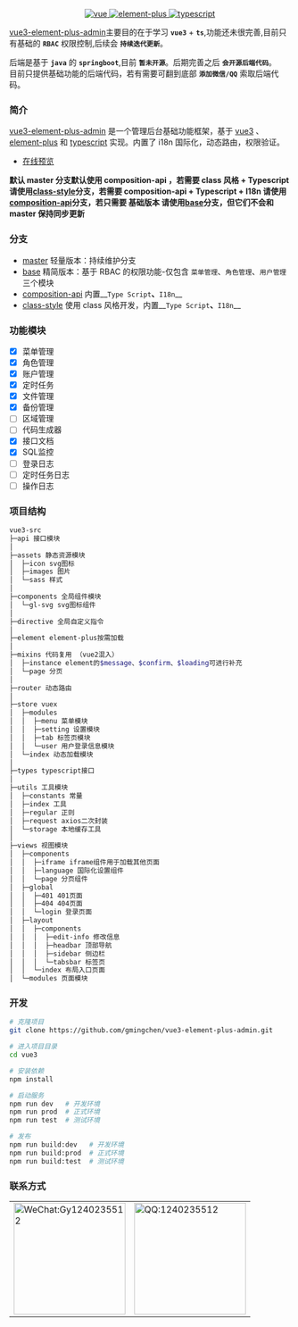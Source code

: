 <p align="center">
  <a href="https://github.com/vuejs/vue-next">
    <img src="https://img.shields.io/badge/vue-3.0-brightgreen.svg" alt="vue">
  </a>
  <a href="https://github.com/element-plus/element-plus">
    <img src="https://img.shields.io/badge/element--plus-1.x-brightgreen.svg" alt="element-plus">
  </a>
  <a href="https://github.com/microsoft/TypeScript">
    <img src="https://img.shields.io/badge/typescript-4.x-brightgreen.svg" alt="typescript">
  </a>
</p>

[vue3-element-plus-admin](https://github.com/gmingchen/vue3-element-plus-admin)主要目的在于学习 __`vue3`__ + __`ts`__,功能还未很完善,目前只有基础的 __`RBAC`__ 权限控制,后续会 __`持续迭代更新`__。

后端是基于 __`java`__ 的 __`springboot`__,目前 __`暂未开源`__。后期完善之后 __`会开源后端代码`__。<br>
目前只提供基础功能的后端代码，若有需要可翻到底部 __`添加微信/QQ`__ 索取后端代码。

### 简介

[vue3-element-plus-admin](https://github.com/gmingchen/vue3-element-plus-admin) 是一个管理后台基础功能框架，基于 [vue3](https://github.com/vuejs/vue-next) 、 [element-plus](https://github.com/element-plus/element-plus) 和 [typescript](https://github.com/microsoft/TypeScript) 实现。内置了 i18n 国际化，动态路由，权限验证。

- [在线预览](https://gmingchen.github.io/vue3-element-plus-admin/index.html)

**默认 master 分支默认使用 composition-api ，若需要 class 风格 + Typescript 请使用[class-style](https://github.com/1240235512/vue3/tree/class-style)分支，若需要 composition-api + Typescript + I18n 请使用[composition-api](https://github.com/1240235512/vue3/tree/composition-api)分支，若只需要 基础版本 请使用[base](https://github.com/1240235512/vue3/tree/base)分支，但它们不会和 master 保持同步更新**

### 分支
- [master](https://github.com/gmingchen/vue3-element-plus-admin/tree/master) 轻量版本：持续维护分支
- [base](https://github.com/gmingchen/vue3-element-plus-admin/tree/base) 精简版本：基于 RBAC 的权限功能-仅包含 `菜单管理`、`角色管理`、`用户管理` 三个模块
- [composition-api](https://github.com/1240235512/vue3/tree/composition-api) 内置__`Type Script`__、__`I18n`__
- [class-style](https://github.com/1240235512/vue3/tree/class-style) 使用 class 风格开发，内置__`Type Script`__、__`I18n`__

### 功能模块

- [x] 菜单管理
- [x] 角色管理
- [x] 账户管理
- [x] 定时任务
- [x] 文件管理
- [x] 备份管理
- [ ] 区域管理
- [ ] 代码生成器
- [x] 接口文档
- [x] SQL监控
- [ ] 登录日志
- [ ] 定时任务日志
- [ ] 操作日志

### 项目结构

```bash
vue3-src
├─api 接口模块
│
├─assets 静态资源模块
│  ├─icon svg图标
│  ├─images 图片
│  └─sass 样式
│ 
├─components 全局组件模块
│  └─gl-svg svg图标组件
│ 
├─directive 全局自定义指令
│ 
├─element element-plus按需加载
│ 
├─mixins 代码复用 （vue2混入）
│  ├─instance element的$message、$confirm、$loading可进行补充
│  └─page 分页
│ 
├─router 动态路由
│ 
├─store vuex
│  ├─modules
│  │  ├─menu 菜单模块
│  │  ├─setting 设置模块
│  │  ├─tab 标签页模块
│  │  └─user 用户登录信息模块
│  └─index 动态加载模块
│ 
├─types typescript接口
│ 
├─utils 工具模块
│  ├─constants 常量
│  ├─index 工具
│  ├─regular 正则
│  ├─request axios二次封装
│  └─storage 本地缓存工具
│
├─views 视图模块
│  ├─components
│  │  ├─iframe iframe组件用于加载其他页面
│  │  ├─language 国际化设置组件
│  │  └─page 分页组件
│  ├─global
│  │  ├─401 401页面
│  │  ├─404 404页面
│  │  └─login 登录页面
│  ├─layout
│  │  ├─components
│  │  │  ├─edit-info 修改信息
│  │  │  ├─headbar 顶部导航
│  │  │  ├─sidebar 侧边栏
│  │  │  └─tabsbar 标签页
│  │  └─index 布局入口页面
│  └─modules 页面模块

```

### 开发

```bash
# 克隆项目
git clone https://github.com/gmingchen/vue3-element-plus-admin.git

# 进入项目目录
cd vue3

# 安装依赖
npm install

# 启动服务
npm run dev   # 开发环境
npm run prod  # 正式环境
npm run test  # 测试环境

# 发布
npm run build:dev   # 开发环境
npm run build:prod  # 正式环境
npm run build:test  # 测试环境
```

### 联系方式

<table>
  <tr>
    <td>
      <img src="https://gmingchen.github.io/vue3-element-plus-admin/wechat.jpg" width="200px" title="微信" alt="WeChat:Gy1240235512" />
    </td>
    <td>
      <img src="https://gmingchen.github.io/vue3-element-plus-admin/qicq.jpg" width="200px" title="QQ" alt="QQ:1240235512" />
    </td>
  </tr>
</table>
